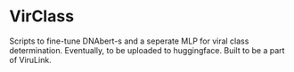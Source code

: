 # VirClass
Scripts to fine-tune DNAbert-s and a seperate MLP for viral class determination. Eventually, to be uploaded to huggingface. Built to be a part of ViruLink.
